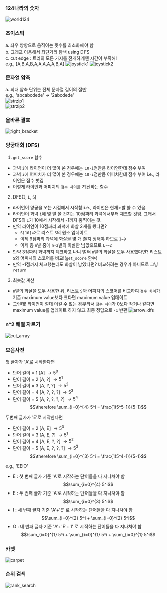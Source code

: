 ### 124나라의 숫자
![world124](./img/world124.jpg)

### 조이스틱  
  a. 좌우 방향으로 움직이는 횟수를 최소화해야 함  
  b. 그래프 이용해서 최단거리 탐색 using DFS  
  c. cut edge : 트리의 모든 가지를 전개하기엔 시간이 부족해!  
  e.g., [A,B,A,B,A,A,A,A,A,B,A]
![joystick1](./img/joystick1.jpg)
![joystick2](./img/joystick2.jpg)

### 문자열 압축  
  a. 최대 압축 단위는 전체 문자열 길이의 절반  
  e.g., 'abcabcdede' -> '2abcdede'  
![strzip1](./img/strzip1.jpg)  
![strzip2](./img/strzip2.jpg)

### 올바른 괄호
![right_bracket](./img/right_bracket.jpeg)

### 양궁대회 (DFS)
1. `get_score` 함수
  - 과녁 `i`에 라이언이 더 많이 쏜 경우에는 `10-i`점만큼 라이언한테 점수 부여
  - 과녁 `i`에 어피치가 더 많이 쏜 경우에는 `10-i`점만큼 어피치한테 점수 부여 i.e., 라이언은 점수 뺏김
  - 이렇게 라이언과 어피치의 `점수 차이`를 계산하는 함수
2. DFS(`I`, `L`, `S`)
  - 라이언이 양궁을 쏘는 시점에서 시작함 i.e., 라이언은 현재 `n`발 쏠 수 있음.
  - 라이언이 과녁 `i`에 몇 발 쏠 건지는 10점짜리 과녁에서부터 체크할 것임. 그래서 DFS의 `I`가 10에서 시작해서 -1까지 움직이는 것.
  - 만약 라이언이 10점짜리 과녁에 화살 2개를 쐈다면?
    * `S[10]=2`로 리스트 `S`의 원소 업데이트
    * 이제 9점짜리 과녁에 화살을 몇 개 쏠지 정해야 하므로 `I=9`
    * 이제 총 `n`발 중에 `n-2`발의 화살만 남았으므로 `L-=2`
  - 만약 3점짜리 과녁까지 체크하고 나니 벌써 `n`발의 화살을 모두 사용했다면? 리스트 `S`와 어피치의 스코어를 비교!(`get_score` 함수)
  - 만약 -1점까지 체크했는데도 화살이 남았다면? 비교하려는 경우가 아니므로 그냥 `return`
3. 최솟값 계산
  - `n`발의 화살을 모두 사용한 뒤, 리스트 `S`와 어피치의 스코어를 비교하여 `점수 차이`가 기존 maximum value보다 크다면 maximum value 업데이트
  - 그런데! 라이언이 절대 이길 수 없는 경우라서 `점수 차이`가 0보다 작거나 같다면 maximum value를 업데이트 하지 않고 최종 정답으로 `-1` 반환
![arrow_dfs](./img/arrow_dfs.jpeg)

### n^2 배열 자르기
![cut_array](./img/cut_array.jpg)

### 모음사전
첫 글자가 'A'로 시작한다면
- 단어 길이 = 1 [A] $\rightarrow 5^0$
- 단어 길이 = 2 [A, ?] $\rightarrow 5^1$
- 단어 길이 = 3 [A, ?, ?] $\rightarrow 5^2$
- 단어 길이 = 4 [A, ?, ?, ?] $\rightarrow 5^3$
- 단어 길이 = 5 [A, ?, ?, ?, ?] $\rightarrow 5^4$
$$\therefore \sum_{i=0}^{4} 5^i = \frac{1(5^5-1)}{5-1}$$

두번째 글자가 'E'로 시작한다면
- 단어 길이 = 2 [A, E] $\rightarrow 5^0$
- 단어 길이 = 3 [A, E, ?] $\rightarrow 5^1$
- 단어 길이 = 4 [A, E, ?, ?] $\rightarrow 5^2$
- 단어 길이 = 5 [A, E, ?, ?, ?] $\rightarrow 5^3$
$$\therefore \sum_{i=0}^{3} 5^i = \frac{1(5^4-1)}{5-1}$$

e.g., 'EEIO'
- E : 첫 번째 글자 기준 'A'로 시작하는 단어들을 다 지나쳐야 함
$$\sum_{i=0}^{4} 5^i$$
- E : 두 번째 글자 기준 'A'로 시작하는 단어들을 다 지나쳐야 함
$$\sum_{i=0}^{3} 5^i$$
- I : 세 번째 글자 기준 'A'+'E' 로 시작하는 단어들을 다 지나쳐야 함
$$\sum_{i=0}^{2} 5^i + \sum_{i=0}^{2} 5^i$$
- O : 네 번째 글자 기준 'A'+'E'+'I' 로 시작하는 단어들을 다 지나쳐야 함
$$\sum_{i=0}^{1} 5^i + \sum_{i=0}^{1} 5^i + \sum_{i=0}^{1} 5^i$$

### 카펫
![carpet](./img/carpet.jpeg)

### 순위 검색
![rank_search](./img/rank_search.jpeg)
